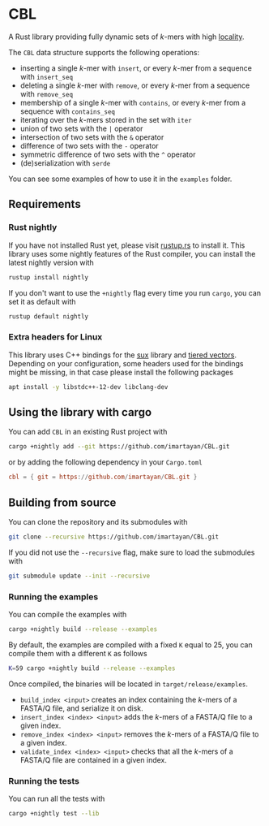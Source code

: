 # CBL

A Rust library providing fully dynamic sets of *k*-mers with high [locality](https://en.wikipedia.org/wiki/Locality_of_reference).

The `CBL` data structure supports the following operations:
- inserting a single *k*-mer with `insert`, or every *k*-mer from a sequence with `insert_seq`
- deleting a single *k*-mer with `remove`, or every *k*-mer from a sequence with `remove_seq`
- membership of a single *k*-mer with `contains`, or every *k*-mer from a sequence with `contains_seq`
- iterating over the *k*-mers stored in the set with `iter`
- union of two sets with the `|` operator
- intersection of two sets with the `&` operator
- difference of two sets with the `-` operator
- symmetric difference of two sets with the `^` operator
- (de)serialization with `serde`

You can see some examples of how to use it in the `examples` folder.

## Requirements

### Rust nightly

If you have not installed Rust yet, please visit [rustup.rs](https://rustup.rs/) to install it.
This library uses some nightly features of the Rust compiler, you can install the latest nightly version with
```sh
rustup install nightly
```

If you don't want to use the `+nightly` flag every time you run `cargo`, you can set it as default with
```sh
rustup default nightly
```

### Extra headers for Linux

This library uses C++ bindings for the [sux](https://github.com/vigna/sux) library and [tiered vectors](https://github.com/mettienne/tiered-vector).
Depending on your configuration, some headers used for the bindings might be missing, in that case please install the following packages
```sh
apt install -y libstdc++-12-dev libclang-dev
```

## Using the library with cargo

You can add `CBL` in an existing Rust project with
```sh
cargo +nightly add --git https://github.com/imartayan/CBL.git
```
or by adding the following dependency in your `Cargo.toml`
```toml
cbl = { git = https://github.com/imartayan/CBL.git }
```

## Building from source

You can clone the repository and its submodules with
```sh
git clone --recursive https://github.com/imartayan/CBL.git
```

If you did not use the `--recursive` flag, make sure to load the submodules with
```sh
git submodule update --init --recursive
```

### Running the examples

You can compile the examples with
```sh
cargo +nightly build --release --examples
```

By default, the examples are compiled with a fixed `K` equal to 25, you can compile them with a different `K` as follows
```sh
K=59 cargo +nightly build --release --examples
```

Once compiled, the binaries will be located in `target/release/examples`.
- `build_index <input>` creates an index containing the *k*-mers of a FASTA/Q file, and serialize it on disk.
- `insert_index <index> <input>` adds the *k*-mers of a FASTA/Q file to a given index.
- `remove_index <index> <input>` removes the *k*-mers of a FASTA/Q file to a given index.
- `validate_index <index> <input>` checks that all the *k*-mers of a FASTA/Q file are contained in a given index.

### Running the tests

You can run all the tests with
```sh
cargo +nightly test --lib
```
